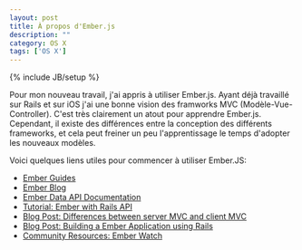 ```yaml
---
layout: post
title: À propos d'Ember.js
description: ""
category: OS X
tags: ['OS X']
---
```

{% include JB/setup %}

Pour mon nouveau travail, j'ai appris à utiliser Ember.js. Ayant déjà travaillé sur Rails et sur 
iOS j'ai une bonne vision des framworks MVC (Modèle-Vue-Controller). C'est très clairement un atout 
pour apprendre Ember.js. Cependant, il existe des différences entre la conception des différents 
frameworks, et cela peut freiner un peu l'apprentissage le temps d'adopter les nouveaux modèles.

Voici quelques liens utiles pour commencer à utiliser Ember.JS:

* [Ember Guides][1]
* [Ember Blog][2]
* [Ember Data API Documentation][3]
* [Tutorial: Ember with Rails API][4]
* [Blog Post: Differences between server MVC and client MVC][5]
* [Blog Post: Building a Ember Application using Rails][6]
* [Community Resources: Ember Watch][7]

[1]: http://emberjs.com/guides
[2]: http://emberjs.com/blog
[3]: http://www.thomasboyt.com/ember-data-docs/
[4]: http://reefpoints.dockyard.com/ember/2013/01/07/building-an-ember-app-with-rails-api-part-1.html
[5]: http://gmoeck.github.io/2011/03/10/sproutcore-mvc-vs-rails-mvc.html
[6]: http://josh.minzner.org/?p=6
[7]: http://emberwatch.com
